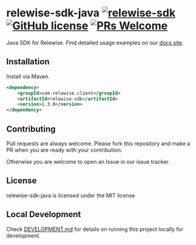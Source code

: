 # relewise-sdk-java [![relewise-sdk](https://maven-badges.herokuapp.com/maven-central/com.relewise.client/relewise-sdk/badge.svg)](https://maven-badges.herokuapp.com/maven-central/com.relewise.client/relewise-sdk) [![GitHub license](https://img.shields.io/badge/license-MIT-blue.svg)](./LICENSE) [![PRs Welcome](https://img.shields.io/badge/PRs-welcome-brightgreen.svg)](https://github.com/Relewise/relewise-sdk-php/pulls)

Java SDK for Relewise. Find detailed usage examples on our [docs site](https://docs.relewise.com/docs/examples/java/).

## Installation

Install via Maven.

```XML
<dependency>
    <groupId>com.relewise.client</groupId>
    <artifactId>relewise-sdk</artifactId>
    <version>1.3.0</version>
</dependency>
```

## Contributing
Pull requests are always welcome.
Please fork this repository and make a PR when you are ready with your contribution.

Otherwise you are welcome to open an Issue in our issue tracker.

## License
relewise-sdk-java is licensed under the MIT license

## Local Development
Check [DEVELOPMENT.md](./DEVELOPMENT.md) for details on running this project locally for development.
